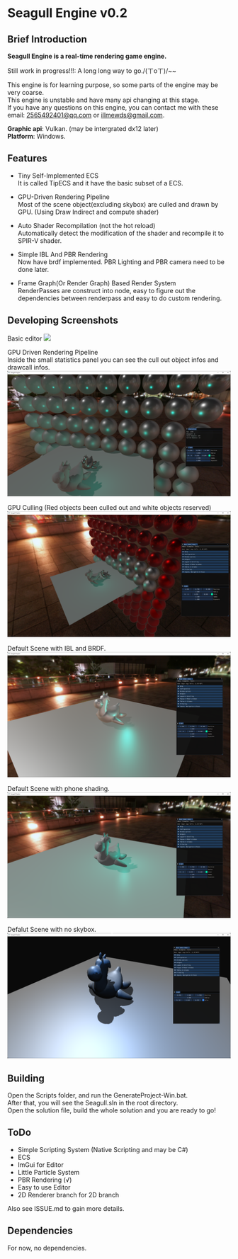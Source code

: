 # Seagull Engine v0.2

## Brief Introduction

**Seagull Engine is a real-time rendering game engine.**  

Still work in progress!!!: A long long way to go./(ㄒoㄒ)/~~

This engine is for learning purpose, so some parts of the engine may be very coarse.  
This engine is unstable and have many api changing at this stage.  
If you have any questions on this engine, you can contact me with these email: 2565492401@qq.com or illmewds@gmail.com.

**Graphic api**: Vulkan. (may be intergrated dx12 later)  
**Platform**: Windows.  

## Features
- Tiny Self-Implemented ECS  
It is called TipECS and it have the basic subset of a ECS.

- GPU-Driven Rendering Pipeline  
Most of the scene object(excluding skybox) are culled and drawn by GPU. (Using Draw Indirect and compute shader)

- Auto Shader Recompilation (not the hot reload)  
Automatically detect the modification of the shader and recompile it to SPIR-V shader.

- Simple IBL And PBR Rendering  
Now have brdf implemented. PBR Lighting and PBR camera need to be done later.

- Frame Graph(Or Render Graph) Based Render System  
RenderPasses are construct into node, easy to figure out the dependencies between renderpass and easy to do custom rendering.

## Developing Screenshots

Basic editor
![](Screenshots/editor.gif)

GPU Driven Rendering Pipeline  
Inside the small statistics panel you can see the cull out object infos and drawcall infos.
![](Screenshots/gpu_driven_pipeline.png)

GPU Culling (Red objects been culled out and white objects reserved)
![](Screenshots/scene_gpu_culling.png)

Default Scene with IBL and BRDF.
![](Screenshots/scene_ibl_brdf.png)

Default Scene with phone shading.
![](Screenshots/scene_phong.png)

Defalut Scene with no skybox.
![](Screenshots/scene_no_skybox.png)

## Building

Open the Scripts folder, and run the GenerateProject-Win.bat.  
After that, you will see the Seagull.sln in the root directory.  
Open the solution file, build the whole solution and you are ready to go!

## ToDo

- Simple Scripting System (Native Scripting and may be C#)  
- ECS  
- ImGui for Editor  
- Little Particle System  
- PBR Rendering  (√)
- Easy to use Editor  
- 2D Renderer branch for 2D branch

Also see ISSUE.md to gain more details.

## Dependencies

For now, no dependencies.
